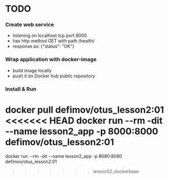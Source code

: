 # TODO

### Create web service
* listening on localhost tcp port 8000
* has http method GET with path /health/
* response as: {"status": "OK"}

### Wrap application with docker-image 
* build image locally
* push it on Docker hub public repository

### Install & Run
docker pull defimov/otus_lesson2:01
<<<<<<< HEAD
docker run --rm -dit --name lesson2_app -p 8000:8000 defimov/otus_lesson2:01
=======

docker run --rm -dit --name lesson2_app -p 8080:8080 defimov/otus_lesson2:01
>>>>>>> lesson02_dockerbase
